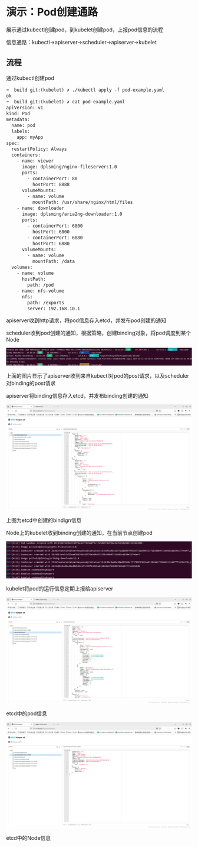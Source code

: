 # 演示：Pod创建通路

展示通过kubectl创建pod，到kubelet创建pod，上报pod信息的流程

信息通路：kubectl->apiserver->scheduler->apiserver->kubelet

## 流程

通过kubectl创建pod

```
➜  build git:(kubelet) ✗ ./kubectl apply -f pod-example.yaml
ok
➜  build git:(kubelet) ✗ cat pod-example.yaml  
apiVersion: v1
kind: Pod
metadata:
  name: pod
  labels:
    app: myApp
spec:
  restartPolicy: Always
  containers:
    - name: viewer
      image: dplsming/nginx-fileserver:1.0
      ports:
        - containerPort: 80
          hostPort: 8888
      volumeMounts:
        - name: volume
          mountPath: /usr/share/nginx/html/files
    - name: downloader
      image: dplsming/aria2ng-downloader:1.0
      ports:
        - containerPort: 6800
          hostPort: 6800
        - containerPort: 6880
          hostPort: 6880
      volumeMounts:
        - name: volume
          mountPath: /data
  volumes:
    - name: volume
      hostPath:
        path: /pod
    - name: nfs-volume
      nfs:
        path: /exports
        server: 192.168.10.1
```

apiserver收到http请求，将pod信息存入etcd，并发布pod创建的通知

scheduler收到pod创建的通知，根据策略，创建binding对象，将pod调度到某个Node

![1715504779786](image/pod-create/1715504779786.png)

上面的图片显示了apiserver收到来自kubectl对pod的post请求，以及scheduler对binding的post请求

apiserver将binding信息存入etcd，并发布binding创建的通知

![1715504914579](image/pod-create/1715504914579.png)

上图为etcd中创建的bindign信息

Node上的kubelet收到binding创建的通知，在当前节点创建pod

![1715505080434](image/pod-create/1715505080434.png)

kubelet将pod的运行信息定期上报给apiserver

![1715505118105](image/pod-create/1715505118105.png)

etcd中的pod信息

![1715505162933](image/pod-create/1715505162933.png)

etcd中的Node信息
